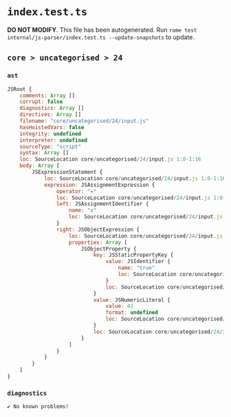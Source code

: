 # `index.test.ts`

**DO NOT MODIFY**. This file has been autogenerated. Run `rome test internal/js-parser/index.test.ts --update-snapshots` to update.

## `core > uncategorised > 24`

### `ast`

```javascript
JSRoot {
	comments: Array []
	corrupt: false
	diagnostics: Array []
	directives: Array []
	filename: "core/uncategorised/24/input.js"
	hasHoistedVars: false
	integrity: undefined
	interpreter: undefined
	sourceType: "script"
	syntax: Array []
	loc: SourceLocation core/uncategorised/24/input.js 1:0-1:16
	body: Array [
		JSExpressionStatement {
			loc: SourceLocation core/uncategorised/24/input.js 1:0-1:16
			expression: JSAssignmentExpression {
				operator: "="
				loc: SourceLocation core/uncategorised/24/input.js 1:0-1:16
				left: JSAssignmentIdentifier {
					name: "x"
					loc: SourceLocation core/uncategorised/24/input.js 1:0-1:1 (x)
				}
				right: JSObjectExpression {
					loc: SourceLocation core/uncategorised/24/input.js 1:4-1:16
					properties: Array [
						JSObjectProperty {
							key: JSStaticPropertyKey {
								value: JSIdentifier {
									name: "true"
									loc: SourceLocation core/uncategorised/24/input.js 1:6-1:10 (true)
								}
								loc: SourceLocation core/uncategorised/24/input.js 1:6-1:10
							}
							value: JSNumericLiteral {
								value: 42
								format: undefined
								loc: SourceLocation core/uncategorised/24/input.js 1:12-1:14
							}
							loc: SourceLocation core/uncategorised/24/input.js 1:6-1:14
						}
					]
				}
			}
		}
	]
}
```

### `diagnostics`

```
✔ No known problems!

```
